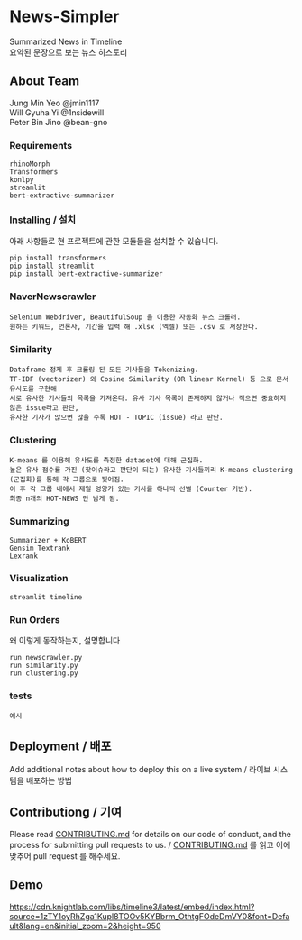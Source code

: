 # News-Simpler
Summarized News in Timeline  
요약된 문장으로 보는 뉴스 히스토리

## About Team

Jung Min Yeo @jmin1117  
Will Gyuha Yi @1nsidewill  
Peter Bin Jino @bean-gno  


### Requirements

```
rhinoMorph
Transformers
konlpy
streamlit
bert-extractive-summarizer
```

### Installing / 설치

아래 사항들로 현 프로젝트에 관한 모듈들을 설치할 수 있습니다.

```
pip install transformers
pip install streamlit
pip install bert-extractive-summarizer
```

### NaverNewscrawler
```
Selenium Webdriver, BeautifulSoup 을 이용한 자동화 뉴스 크롤러.
원하는 키워드, 언론사, 기간을 입력 해 .xlsx (엑셀) 또는 .csv 로 저장한다.
```

### Similarity
```
Dataframe 정제 후 크롤링 된 모든 기사들을 Tokenizing. 
TF-IDF (vectorizer) 와 Cosine Similarity (OR linear Kernel) 등 으로 문서 유사도를 구현해
서로 유사한 기사들의 목록을 가져온다. 유사 기사 목록이 존재하지 않거나 적으면 중요하지 않은 issue라고 판단, 
유사한 기사가 많으면 많을 수록 HOT - TOPIC (issue) 라고 판단.
```
### Clustering
```
K-means 를 이용해 유사도를 측정한 dataset에 대해 군집화. 
높은 유사 점수를 가진 (핫이슈라고 판단이 되는) 유사한 기사들끼리 K-means clustering (군집화)를 통해 각 그룹으로 찢어짐.
이 후 각 그룹 내에서 제일 영양가 있는 기사를 하나씩 선별 (Counter 기반). 
최종 n개의 HOT-NEWS 만 남게 됨.
```

### Summarizing
```
Summarizer + KoBERT
Gensim Textrank
Lexrank
```

### Visualization
```
streamlit timeline
```


### Run Orders

왜 이렇게 동작하는지, 설명합니다

```
run newscrawler.py
run similarity.py
run clustering.py
```

### tests

```
예시
```

## Deployment / 배포

Add additional notes about how to deploy this on a live system / 라이브 시스템을 배포하는 방법


## Contributiong / 기여

Please read [CONTRIBUTING.md](https://gist.github.com/PurpleBooth/b24679402957c63ec426) for details on our code of conduct, and the process for submitting pull requests to us. / [CONTRIBUTING.md](https://gist.github.com/PurpleBooth/b24679402957c63ec426) 를 읽고 이에 맞추어 pull request 를 해주세요.


## Demo 

https://cdn.knightlab.com/libs/timeline3/latest/embed/index.html?source=1zTY1oyRhZga1Kupl8TOOv5KYBbrm_OthtgFOdeDmVY0&font=Default&lang=en&initial_zoom=2&height=950
